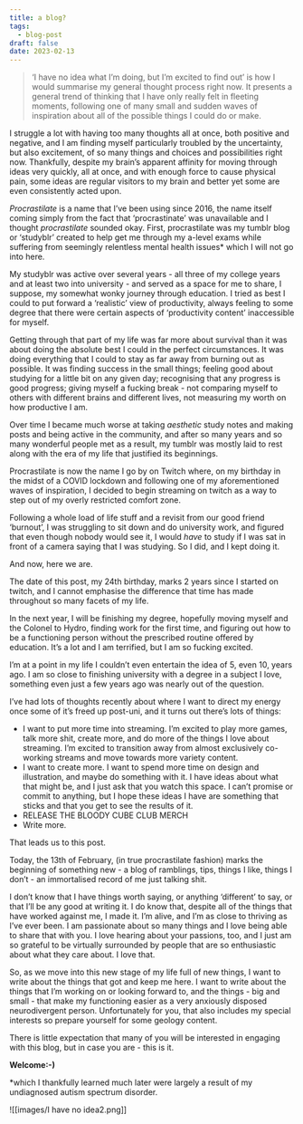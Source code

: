 ```yaml
---
title: a blog?
tags:
  - blog-post
draft: false
date: 2023-02-13
---
```


> ‘I have no idea what I’m doing, but I’m excited to find out’ is how I would summarise my general thought process right now. It presents a general trend of thinking that I have only really felt in fleeting moments, following one of many small and sudden waves of inspiration about all of the possible things I could do or make.

I struggle a lot with having too many thoughts all at once, both positive and negative, and I am finding myself particularly troubled by the uncertainty, but also excitement, of so many things and choices and possibilities right now. Thankfully, despite my brain’s apparent affinity for moving through ideas very quickly, all at once, and with enough force to cause physical pain, some ideas are regular visitors to my brain and better yet some are even consistently acted upon.

_Procrastilate_ is a name that I’ve been using since 2016, the name itself coming simply from the fact that ‘procrastinate’ was unavailable and I thought _procrastilate_ sounded okay. First, procrastilate was my tumblr blog or ‘studyblr’ created to help get me through my a-level exams while suffering from seemingly relentless mental health issues* which I will not go into here.

My studyblr was active over several years - all three of my college years and at least two into university - and served as a space for me to share, I suppose, my somewhat wonky journey through education. I tried as best I could to put forward a ‘realistic’ view of productivity, always feeling to some degree that there were certain aspects of ‘productivity content’ inaccessible for myself.

Getting through that part of my life was far more about survival than it was about doing the absolute best I could in the perfect circumstances. It was doing everything that I could to stay as far away from burning out as possible. It was finding success in the small things; feeling good about studying for a little bit on any given day; recognising that any progress is good progress; giving myself a fucking break - not comparing myself to others with different brains and different lives, not measuring my worth on how productive I am.

Over time I became much worse at taking _aesthetic_ study notes and making posts and being active in the community, and after so many years and so many wonderful people met as a result, my tumblr was mostly laid to rest along with the era of my life that justified its beginnings.

Procrastilate is now the name I go by on Twitch where, on my birthday in the midst of a COVID lockdown and following one of my aforementioned waves of inspiration, I decided to begin streaming on twitch as a way to step out of my overly restricted comfort zone.

Following a whole load of life stuff and a revisit from our good friend ‘burnout’, I was struggling to sit down and do university work, and figured that even though nobody would see it, I would _have_ to study if I was sat in front of a camera saying that I was studying. So I did, and I kept doing it.

And now, here we are.

The date of this post, my 24th birthday, marks 2 years since I started on twitch, and I cannot emphasise the difference that time has made throughout so many facets of my life.

In the next year, I will be finishing my degree, hopefully moving myself and the Colonel to Hydro, finding work for the first time, and figuring out how to be a functioning person without the prescribed routine offered by education. It’s a lot and I am terrified, but I am so fucking excited.

I’m at a point in my life I couldn’t even entertain the idea of 5, even 10, years ago. I am so close to finishing university with a degree in a subject I love, something even just a few years ago was nearly out of the question.

I’ve had lots of thoughts recently about where I want to direct my energy once some of it’s freed up post-uni, and it turns out there’s lots of things:

- I want to put more time into streaming. I’m excited to play more games, talk more shit, create more, and do more of the things I love about streaming. I’m excited to transition away from almost exclusively co-working streams and move towards more variety content.
- I want to create more. I want to spend more time on design and illustration, and maybe do something with it. I have ideas about what that might be, and I just ask that you watch this space. I can’t promise or commit to anything, but I hope these ideas I have are something that sticks and that you get to see the results of it.
- RELEASE THE BLOODY CUBE CLUB MERCH
- Write more.

That leads us to this post.

Today, the 13th of February, (in true procrastilate fashion) marks the beginning of something new - a blog of ramblings, tips, things I like, things I don’t - an immortalised record of me just talking shit.

I don’t know that I have things worth saying, or anything ‘different’ to say, or that I’ll be any good at writing it. I do know that, despite all of the things that have worked against me, I made it. I’m alive, and I’m as close to thriving as I’ve ever been. I am passionate about so many things and I love being able to share that with you. I love hearing about your passions, too, and I just am so grateful to be virtually surrounded by people that are so enthusiastic about what they care about. I love that.

So, as we move into this new stage of my life full of new things, I want to write about the things that got and keep me here. I want to write about the things that I’m working on or looking forward to, and the things - big and small - that make my functioning easier as a very anxiously disposed neurodivergent person. Unfortunately for you, that also includes my special interests so prepare yourself for some geology content.

There is little expectation that many of you will be interested in engaging with this blog, but in case you are - this is it.

**Welcome:-)**

*which I thankfully learned much later were largely a result of my undiagnosed autism spectrum disorder.

![[images/I have no idea2.png]]